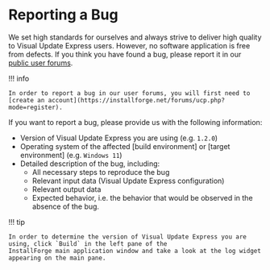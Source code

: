 # Reporting a Bug

We set high standards for ourselves and always strive to deliver high quality to Visual Update Express users. However,
no software application is free from defects. If you think you have found a bug, please
report it in our [public user forums](https://installforge.net/forums/viewforum.php?f=9).

!!! info

    In order to report a bug in our user forums, you will first need to
    [create an account](https://installforge.net/forums/ucp.php?mode=register).

If you want to report a bug, please provide us with the following information:

- Version of Visual Update Express you are using (e.g. `1.2.0`)
- Operating system of the affected [build environment] or [target environment] (e.g. `Windows 11`)
- Detailed description of the bug, including:
    - All necessary steps to reproduce the bug
    - Relevant input data (Visual Update Express configuration)
    - Relevant output data
    - Expected behavior, i.e. the behavior that would be observed in the absence of the bug.

!!! tip

    In order to determine the version of Visual Update Express you are using, click `Build` in the left pane of the
    InstallForge main application window and take a look at the log widget appearing on the main pane.
